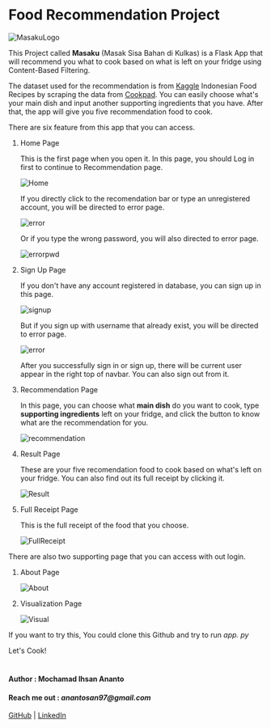 # Food Recommendation Project

![MasakuLogo](/screenshot/Masaku_Logo.png)

This Project called **Masaku** (Masak Sisa Bahan di Kulkas) is a Flask App that will recommend you what to cook based on what is left on your fridge using Content-Based Filtering.

The dataset used for the recommendation is from [Kaggle](https://www.kaggle.com/canggih/indonesian-food-recipes) Indonesian Food Recipes by scraping the data from [Cookpad](https://www.cookpad.com). You can easily choose what's your main dish and input another supporting ingredients that you have. After that, the app will give you five recommendation food to cook.

There are six feature from this app that you can access.

1. Home Page

    This is the first page when you open it. In this page, you should Log in first to continue to Recommendation page.

    ![Home](/screenshot/home.png)

    If you directly click to the recomendation bar or type an unregistered account, you will be directed to error page.

    ![error](/screenshot/error_loginfirst.png)

    Or if you type the wrong password, you will also directed to error page.

    ![errorpwd](/screenshot/error_wrongpwd.png)

2. Sign Up Page

    If you don't have any account registered in database, you can sign up in this page.

    ![signup](/screenshot/signup.png)

    But if you sign up with username that already exist, you will be directed to error page.

    ![error](/screenshot/error_userexist.png)

    After you successfully sign in or sign up, there will be current user appear in the right top of navbar. You can also sign out from it.

3. Recommendation Page

     In this page, you can choose what **main dish** do you want to cook, type **supporting ingredients** left on your fridge, and click the button to know what are the recommendation for you.

    ![recommendation](/screenshot/recommendation.png)

4. Result Page

    These are your five recomendation food to cook based on what's left on your fridge. You can also find out its full receipt by clicking it.

    ![Result](/screenshot/result.png)

5. Full Receipt Page
    
    This is the full receipt of the food that you choose. 

    ![FullReceipt](/screenshot/full_receipt.png)

There are also two supporting page that you can access with out login.

1. About Page

    ![About](/screenshot/About.png)

2. Visualization Page

    ![Visual](/screenshot/visualize.png)

If you want to try this, You could clone this Github and try to run _app. py_

Let's Cook!


#
#### Author : Mochamad Ihsan Ananto
#### Reach me out : _anantosan97@gmail.com_

[GitHub](https://github.com/anantosan)
|
[LinkedIn](https://www.linkedin.com/in/mochamad-ihsan-ananto-4a70b8123/)